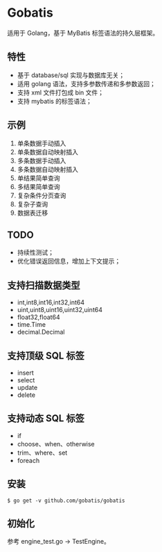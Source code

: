 # Gobatis

适用于 Golang，基于 MyBatis 标签语法的持久层框架。

## 特性

- 基于 database/sql 实现与数据库无关；
- 适用 golang 语法，支持多参数传递和多参数返回；
- 支持 xml 文件打包成 bin 文件；
- 支持 mybatis 的标签语法；

## 示例
1. 单条数据手动插入
2. 单条数据自动映射插入
3. 多条数据手动插入
4. 多条数据自动映射插入
5. 单结果简单查询
6. 多结果简单查询
7. 复杂条件分页查询
8. 复杂子查询
9. 数据表迁移

## TODO

- 持续性测试；
- 优化错误返回信息，增加上下文提示；

## 支持扫描数据类型

- int,int8,int16,int32,int64
- uint,uint8,uint16,uint32,uint64
- float32,float64
- time.Time
- decimal.Decimal

## 支持顶级 SQL 标签

- insert
- select
- update
- delete

## 支持动态 SQL 标签

- if
- choose、when、otherwise
- trim、where、set
- foreach

## 安装

```
$ go get -v github.com/gobatis/gobatis
```

## 初始化

参考 engine_test.go -> TestEngine。

